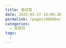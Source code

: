 ```yaml
---
title: 面试官
date: 2025-03-27 14:00:36
permalink: /pages/86606e/
categories:
  - 目录页
tags:
  - 
---
```

